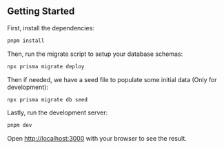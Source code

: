 ## Getting Started
First, install the dependencies:
```bash
pnpm install
```

Then, run the migrate script to setup your database schemas:
```bash
npx prisma migrate deploy
```

Then if needed, we have a seed file to populate some initial data (Only for development):
```bash
npx prisma migrate db seed
```

Lastly, run the development server:
```bash
pnpm dev
```

Open [http://localhost:3000](http://localhost:3000) with your browser to see the result.
